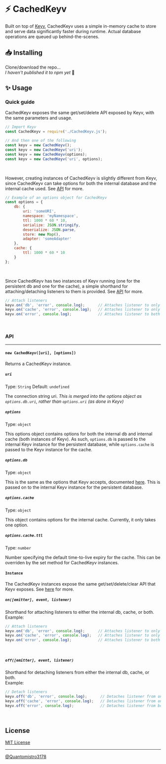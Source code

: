 # ⚡ CachedKeyv
Built on top of [Keyv](https://github.com/lukechilds/keyv), CachedKeyv uses a simple in-memory cache to store and serve data significantly faster during runtime. Actual database operations are queued up behind-the-scenes.

## 📥 Installing
Clone/download the repo... <br/>
*I haven't published it to npm yet* 👀

## ✨ Usage

### Quick guide

CachedKeyv exposes the same get/set/delete API exposed by Keyv, with the same parameters and usage.
```js
// Import Keyv
const CachedKeyv = require('./CachedKeyv.js');

// And then one of the following
const keyv = new CachedKeyv();
const keyv = new CachedKeyv('uri');
const keyv = new CachedKeyv(options);
const keyv = new CachedKeyv('uri', options);
```
<br/>

However, creating instances of CachedKeyv is slightly different from Keyv, since CachedKeyv can take options for both the internal database and the internal cache used. See [API](#API) for more.
```js
// Example of an options object for CachedKeyv
const options = {
    db: {
        uri: 'someURI',
        namespace: 'myNamespace',
        ttl: 1000 * 60 * 10,
        serialize: JSON.stringify,
        deserialize: JSON.parse,
        store: new Map(),
        adapter: 'someAdapter'
    },
    cache: {
        ttl: 1000 * 60 * 10
    }
};
```
<br/>

Since CachedKeyv has two instances of Keyv running (one for the persistent db and one for the cache), a simple shorthand for attaching/detaching listeners to them is provided. See [API](#API) for more.
```js
// Attach listeners
keyv.on('db', 'error', console.log);      // Attaches listener to only db
keyv.on('cache', 'error', console.log);   // Attaches listener to only cache
keyv.on('error', console.log);            // Attaches listener to both db and cache
```
<br/>

### API
<hr/>

#### `new CachedKeyv([uri], [options])`

Returns a CachedKeyv instance.
<br/>

##### `uri`
Type: `String`
Default: `undefined`
<br/>

The connection string uri. *This is merged into the options object as `options.db.uri`, rather than `options.uri` (as done in Keyv)*
<br/>

##### `options`
Type: `object`
<br/>

This options object contains options for both the internal db and internal cache (both instances of Keyv). As such, `options.db` is passed to the internal Keyv instance for the persistent database, while `options.cache` is passed to the Keyv instance for the cache.
<br/>

##### `options.db`
Type: `object`
<br/>

This is the same as the options that Keyv accepts, documented [here](https://github.com/lukechilds/keyv#options). This is passed on to the internal Keyv instance for the persistent database.
<br/>

##### `options.cache`
Type: `object`
<br/>

This object contains options for the internal cache. Currently, it only takes one option.
<br/>

##### `options.cache.ttl`
Type: `number`
<br/>

Number specifying the default time-to-live expiry for the cache. This can be overriden by the set method for CachedKeyv instances.
<br/>

#### `Instance`

The CachedKeyv instances expose the same get/set/delete/clear API that Keyv exposes. See [here]() for more.
<br/>

##### `on([emitter], event, listener)`

Shorthand for attaching listeners to either the internal db, cache, or both. <br/>
Example:
```js
// Attach listeners
keyv.on('db', 'error', console.log);      // Attaches listener to only db
keyv.on('cache', 'error', console.log);   // Attaches listener to only cache
keyv.on('error', console.log);            // Attaches listener to both db and cache
```
<br/>

##### `off([emitter], event, listener)`

Shorthand for detaching listeners from either the internal db, cache, or both. <br/>
Example:
```js
// Detach listeners
keyv.off('db', 'error', console.log);      // Detaches listener from only db
keyv.off('cache', 'error', console.log);   // Detaches listener from only cache
keyv.off('error', console.log);            // Detaches listener from both db and cache
```
<br/>

## License

[MIT License](https://github.com/Quantomistro3178/CachedKeyv/blob/master/LICENSE)

<hr/>

[@Quantomistro3178](https://github.com/Quantomistro3178)
